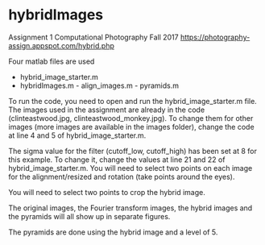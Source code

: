 # hybridImages
Assignment 1 Computational Photography Fall 2017
https://photography-assign.appspot.com/hybrid.php

Four   matlab   files   are   used
- hybrid_image_starter.m
- hybridImages.m - align_images.m - pyramids.m

To   run   the   code,   you   need   to   open   and   run   the   hybrid_image_starter.m   file.
The   images   used   in   the   assignment   are   already   in   the   code   (clinteastwood.jpg, clinteastwood_monkey.jpg).   To   change   them   for   other   images   (more   images   are   available   in   the images   folder),   change   the   code   at   line   4   and   5   of   hybrid_image_starter.m.

The   sigma   value   for   the   filter   (cutoff_low,   cutoff_high)   has   been   set   at   8   for   this   example.   To change   it,   change   the   values   at   line   21   and   22   of   hybrid_image_starter.m.
You   will   need   to   select   two   points   on   each   image   for   the   alignment/resized   and   rotation   (take points   around   the   eyes).

You   will   need   to   select   two   points   to   crop   the   hybrid   image.

The   original   images,   the   Fourier   transform   images,   the   hybrid   images   and   the   pyramids   will   all show   up   in   separate   figures.

The   pyramids   are   done   using   the   hybrid   image   and   a   level   of   5.
